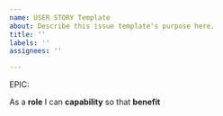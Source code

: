 ```yaml
---
name: USER STORY Template
about: Describe this issue template's purpose here.
title: ''
labels: ''
assignees: ''

---
```


EPIC: <epic>

As a **role** I can **capability** so that **benefit**
